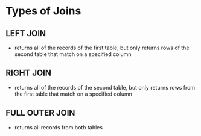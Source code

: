 # Types of Joins

## LEFT JOIN 
- returns all of the records of the first table, but only returns rows of the second table that match on a specified column

## RIGHT JOIN 
- returns all of the records of the second table, but only returns rows from the first table that match on a specified column

## FULL OUTER JOIN 
- returns all records from both tables

